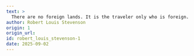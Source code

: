 ```yaml
---
text: >
  There are no foreign lands. It is the traveler only who is foreign.
author: Robert Louis Stevenson
origin: 1
origin_url:
id: robert_louis_stevenson-1
date: 2025-09-02 
---
```

